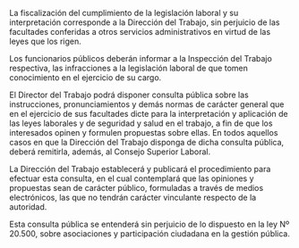 La fiscalización del cumplimiento de la legislación laboral y su interpretación corresponde a la Dirección del Trabajo, sin perjuicio de las facultades conferidas a otros servicios administrativos en virtud de las leyes que los rigen.

Los funcionarios públicos deberán informar a la Inspección del Trabajo respectiva, las infracciones a la legislación laboral de que tomen conocimiento en el ejercicio de su cargo.

El Director del Trabajo podrá disponer consulta pública sobre las instrucciones, pronunciamientos y demás normas de carácter general que en el ejercicio de sus facultades dicte para la interpretación y aplicación de las leyes laborales y de seguridad y salud en el trabajo, a fin de que los interesados opinen y formulen propuestas sobre ellas. En todos aquellos casos en que la Dirección del Trabajo disponga de dicha consulta pública, deberá remitirla, además, al Consejo Superior Laboral.

La Dirección del Trabajo establecerá y publicará el procedimiento para efectuar esta consulta, en el cual contemplará que las opiniones y propuestas sean de carácter público, formuladas a través de medios electrónicos, las que no tendrán carácter vinculante respecto de la autoridad.

Esta consulta pública se entenderá sin perjuicio de lo dispuesto en la ley Nº 20.500, sobre asociaciones y participación ciudadana en la gestión pública.